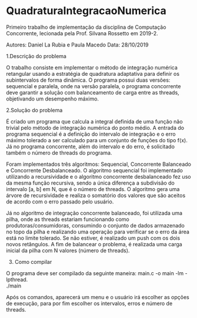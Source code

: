 # QuadraturaIntegracaoNumerica
Primeiro trabalho de implementação da disciplina de Computação Concorrente, lecionada pela Prof. Silvana Rossetto em 2019-2. 

Autores: Daniel La Rubia e Paula Macedo
Data: 28/10/2019


1.Descrição do problema

O trabalho consiste em implementar o método de integração numérica retangular usando a estratégia de quadratura adaptativa para definir os subintervalos de forma dinâmica. O programa possui duas versões: sequencial e paralela, onde na versão paralela, o programa concorrente deve garantir a solução com balanceamento de carga entre as threads, objetivando um desempenho máximo.



2.Solução do problema

É criado um programa que calcula a integral definida de uma função não trivial pelo método de integração numérica do ponto médio. A   entrada do programa sequencial  é a definição do intervalo de integração e o erro máximo tolerado a ser calculado para um conjunto de funções do tipo f(x). Já no programa concorrente, além do intervalo e do erro, é solicitado também o número de threads do programa. 

Foram implementados três algoritmos: Sequencial, Concorrente Balanceado e Concorrente Desbalanceado. O algoritmo sequencial foi implementado utilizando a recursividade e o algoritmo concorrente desbalanceado fez uso da mesma função recursiva, sendo a única diferença a subdivisão do intervalo [a, b] em N, que é o número de threads. O algoritmo gera uma árvore de recursividade e realiza o somatório dos valores que são aceitos de acordo com o erro passado pelo usuário. 

Já no algoritmo de integração concorrente balanceado, foi utilizada uma pilha, onde as threads estariam funcionando como produtoras/consumidoras, consumindo o conjunto de dados armazenado no topo da pilha e realizando uma operação para verificar se o erro da área está no limite tolerado. Se não estiver, é realizado um push com os dois novos retângulos. A  fim de balancear o problema, é realizada uma carga inicial da pilha com N valores (número de threads).



3. Como compilar

<p>
O programa deve ser compilado da seguinte maneira: main.c -o main -lm - lpthread.<br>
./main</p>
Após os comandos, aparecerá um menu e o usuário irá escolher as opções de execução, para por fim escolher os intervalos, erros e número de threads.






